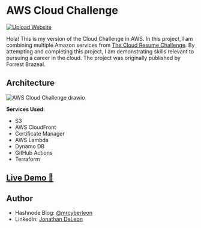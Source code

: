 # AWS Cloud Challenge

[![Upload Website](https://github.com/MrGuato/AWS-Cloud-Challenge/actions/workflows/front-end-cicd.yaml/badge.svg)](https://github.com/MrGuato/AWS-Cloud-Challenge/actions/workflows/front-end-cicd.yaml)

Hola! This is my version of the Cloud Challenge in AWS. In this project, I am combining multiple Amazon services from [The Cloud Resume Challenge](https://cloudresumechallenge.dev/). By attempting and completing this project, I am demonstrating skills relevant to pursuing a career in the cloud. The project was originally published by Forrest Brazeal.

## Architecture

![AWS Cloud Challenge drawio](https://github.com/user-attachments/assets/1b520abc-2dc5-469d-b0af-449e1e86956c)

**Services Used**:

- S3
- AWS CloudFront
- Certificate Manager
- AWS Lambda
- Dynamo DB
- GitHub Actions
- Terraform

## [Live Demo 🔗](https://dqj7eu0b9k6fm.cloudfront.net/)

## Author
- Hashnode Blog: [@mrcyberleon](https://hashnode.com/@mrcyberleon)
- LinkedIn: [Jonathan DeLeon](www.linkedin.com/in/jonathan-deleon-ccsp-81302a62)
